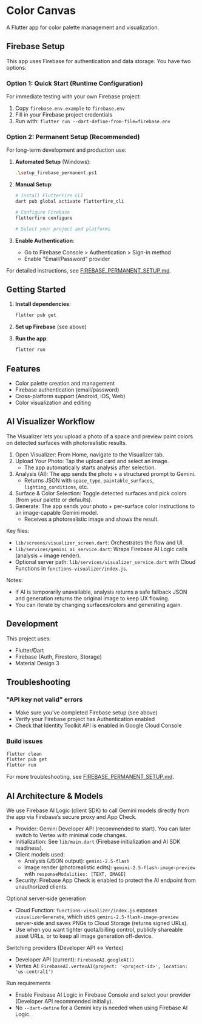 # Color Canvas

A Flutter app for color palette management and visualization.

## Firebase Setup

This app uses Firebase for authentication and data storage. You have two options:

### Option 1: Quick Start (Runtime Configuration)
For immediate testing with your own Firebase project:

1. Copy `firebase.env.example` to `firebase.env`
2. Fill in your Firebase project credentials
3. Run with: `flutter run --dart-define-from-file=firebase.env`

### Option 2: Permanent Setup (Recommended)
For long-term development and production use:

1. **Automated Setup** (Windows):
   ```bash
   .\setup_firebase_permanent.ps1
   ```

2. **Manual Setup**:
   ```bash
   # Install FlutterFire CLI
   dart pub global activate flutterfire_cli
   
   # Configure Firebase
   flutterfire configure
   
   # Select your project and platforms
   ```

3. **Enable Authentication**:
   - Go to Firebase Console > Authentication > Sign-in method
   - Enable "Email/Password" provider

For detailed instructions, see [FIREBASE_PERMANENT_SETUP.md](FIREBASE_PERMANENT_SETUP.md).

## Getting Started

1. **Install dependencies**:
   ```bash
   flutter pub get
   ```

2. **Set up Firebase** (see above)

3. **Run the app**:
   ```bash
   flutter run
   ```

## Features

- Color palette creation and management
- Firebase authentication (email/password)
- Cross-platform support (Android, iOS, Web)
- Color visualization and editing

## AI Visualizer Workflow

The Visualizer lets you upload a photo of a space and preview paint colors on detected surfaces with photorealistic results.

1. Open Visualizer: From Home, navigate to the Visualizer tab.
2. Upload Your Photo: Tap the upload card and select an image.
   - The app automatically starts analysis after selection.
3. Analysis (AI): The app sends the photo + a structured prompt to Gemini.
   - Returns JSON with `space_type`, `paintable_surfaces`, `lighting_conditions`, etc.
4. Surface & Color Selection: Toggle detected surfaces and pick colors (from your palette or defaults).
5. Generate: The app sends your photo + per-surface color instructions to an image-capable Gemini model.
   - Receives a photorealistic image and shows the result.

Key files:
- `lib/screens/visualizer_screen.dart`: Orchestrates the flow and UI.
- `lib/services/gemini_ai_service.dart`: Wraps Firebase AI Logic calls (analysis + image render).
- Optional server path: `lib/services/visualizer_service.dart` with Cloud Functions in `functions-visualizer/index.js`.

Notes:
- If AI is temporarily unavailable, analysis returns a safe fallback JSON and generation returns the original image to keep UX flowing.
- You can iterate by changing surfaces/colors and generating again.

## Development

This project uses:
- Flutter/Dart
- Firebase (Auth, Firestore, Storage)
- Material Design 3

## Troubleshooting

### "API key not valid" errors
- Make sure you've completed Firebase setup (see above)
- Verify your Firebase project has Authentication enabled
- Check that Identity Toolkit API is enabled in Google Cloud Console

### Build issues
```bash
flutter clean
flutter pub get
flutter run
```

For more troubleshooting, see [FIREBASE_PERMANENT_SETUP.md](FIREBASE_PERMANENT_SETUP.md).

## AI Architecture & Models

We use Firebase AI Logic (client SDK) to call Gemini models directly from the app via Firebase’s secure proxy and App Check.

- Provider: Gemini Developer API (recommended to start). You can later switch to Vertex with minimal code changes.
- Initialization: See `lib/main.dart` (Firebase initialization and AI SDK readiness).
- Client models used:
  - Analysis (JSON output): `gemini-2.5-flash`
  - Image render (photorealistic edits): `gemini-2.5-flash-image-preview` with `responseModalities: [TEXT, IMAGE]`
- Security: Firebase App Check is enabled to protect the AI endpoint from unauthorized clients.

Optional server-side generation
- Cloud Function: `functions-visualizer/index.js` exposes `visualizerGenerate`, which uses `gemini-2.5-flash-image-preview` server-side and saves PNGs to Cloud Storage (returns signed URLs).
- Use when you want tighter quota/billing control, publicly shareable asset URLs, or to keep all image generation off-device.

Switching providers (Developer API ↔ Vertex)
- Developer API (current): `FirebaseAI.googleAI()`
- Vertex AI: `FirebaseAI.vertexAI(project: '<project-id>', location: 'us-central1')`

Run requirements
- Enable Firebase AI Logic in Firebase Console and select your provider (Developer API recommended initially).
- No `--dart-define` for a Gemini key is needed when using Firebase AI Logic.

